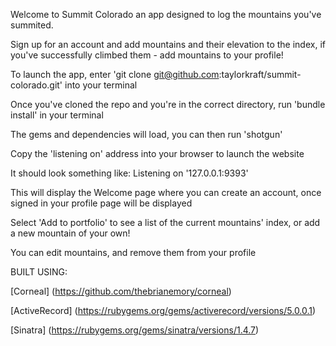 
Welcome to Summit Colorado an app designed to log the mountains you've summited. 

Sign up for an account and add mountains and their elevation to the index, if you've successfully climbed them - add mountains to your profile!

To launch the app, enter 'git clone git@github.com:taylorkraft/summit-colorado.git' into your terminal

Once you've cloned the repo and you're in the correct directory, run 'bundle install' in your terminal

The gems and dependencies will load, you can then run 'shotgun' 

Copy the 'listening on' address into your browser to launch the website

It should look something like: Listening on '127.0.0.1:9393'

This will display the Welcome page where you can create an account, once signed in your profile page will be displayed

Select 'Add to portfolio' to see a list of the current mountains' index, or add a new mountain of your own!

You can edit mountains, and remove them from your profile

BUILT USING:

[Corneal] (https://github.com/thebrianemory/corneal)

[ActiveRecord] (https://rubygems.org/gems/activerecord/versions/5.0.0.1)

[Sinatra] (https://rubygems.org/gems/sinatra/versions/1.4.7)

